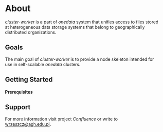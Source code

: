 About
=====

*cluster-worker* is a part of *onedata* system that unifies access to files stored at heterogeneous data storage systems
that belong to geographically distributed organizations.


Goals
-----

The main goal of *cluster-worker* is to provide a node skeleton intended for use in self-scalable *onedata* clusters.


Getting Started
---------------

#### Prerequisites


Support
-------
For more information visit project *Confluence* or write to <wrzeszcz@agh.edu.pl>.
